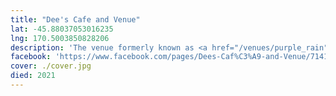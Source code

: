 ```yaml
---
title: "Dee's Cafe and Venue"
lat: -45.88037053016235
lng: 170.5003850828206
description: 'The venue formerly known as <a href="/venues/purple_rain">Purple Rain</a>. Closed in 2021 due to council compliance issues, among other factors.'
facebook: 'https://www.facebook.com/pages/Dees-Caf%C3%A9-and-Venue/714187135448364'
cover: ./cover.jpg
died: 2021
---
```

